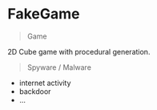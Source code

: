 # FakeGame

> Game

2D Cube game with procedural generation.

> Spyware / Malware

* internet activity
* backdoor
* ...